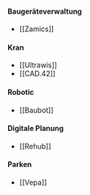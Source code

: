 #### Baugeräteverwaltung 
- [[Zamics]]

#### Kran
- [[Ultrawis]] 
- [[CAD.42]]

#### Robotic
- [[Baubot]]

#### Digitale Planung 
- [[Rehub]]

#### Parken 
- [[Vepa]]


